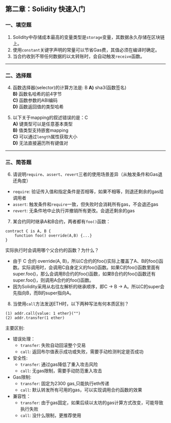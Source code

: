 ## 第二章：Solidity 快速入门

### 一、填空题

1. Solidity中存储成本最高的变量类型是`storage`变量，其数据永久存储在区块链上。  
2. 使用`constant`关键字声明的常量可以节省Gas费，其值必须在编译时确定。  
4. 当合约收到不带任何数据的以太转账时，会自动触发`receive`函数。  

---

### 二、选择题

4. 函数选择器(selector)的计算方法是: B
   **A)** sha3(函数签名)  
   **B)** 函数名哈希的前4字节  
   **C)** 函数参数的ABI编码  
   **D)** 函数返回值的类型哈希  

5. 以下关于mapping的叙述错误的是：C  
   **A)** 键类型可以是任意基本类型  
   **B)** 值类型支持嵌套mapping  
   **C)** 可以通过`length`属性获取大小  
   **D)** 无法直接遍历所有键值对  

---

### 三、简答题

6. 请说明`require`、`assert`、`revert`三者的使用场景差异（从触发条件和Gas退还角度）
- `require`: 验证传入值和指定条件是否相等，如果不相等，则退还剩余的gas给调用者
- `assert`: 触发条件和`require`一致，但失败时会消耗所有gas，不会退还gas
- `revert`: 无条件地中止执行并撤销所有更改。会退还剩余的gas


7. 某合约同时继承A和B合约，两者都有`foo()`函数：

```solidity
contract C is A, B {
    function foo() override(A,B) {...}
}
```

实际执行时会调用哪个父合约的函数？为什么？

- 由于 C 合约 override(A, B)，所以C合约的foo()实际上覆盖了A、B的foo()函数。实际调用时，会调用C自身定义的foo()函数。如果C的foo()函数里面有super.foo()，那么会调用B合约的foo()函数，如果B合约的foo()函数还有super.foo()，则调用A合约的foo()函数。
- 因为Solidity采用从右往左解析的继承顺序，即C -> B -> A。所以C的super会先指向B，而B的super指向A。


8. 当使用`call`方法发送ETH时，以下两种写法有何本质区别？

```solidity
(1) addr.call{value: 1 ether}("")
(2) addr.transfer(1 ether)
```

主要区别:
- 错误处理：
  - `transfer`: 失败自动回滚整个交易
  - `call`: 返回布尔值表示成功或失败，需要手动检测判定是否成功
- 安全性:
  - `transfer`: 通过gas降低了重入攻击风险
  - `call`: 无gas限制，需要手动防范重入攻击
- Gas限制:
  - `transfer`: 固定为2300 gas,只能执行eth传递
  - `call`: 默认转发所有可用的gas，可以实现调用合约函数的效果
- 兼容性：
  - `transfer`: 由于gas固定，如果后续以太坊的gas计算方式改变，可能导致执行失败
  - `call`: 没什么限制，更推荐使用